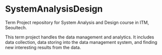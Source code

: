 # SystemAnalysisDesign
Term Project repository for System Analysis and Design course in ITM, Seoultech.

This term project handles the data management and analytics. It includes data collection, data storing into the data management system, and finding new interesting results from the data.

